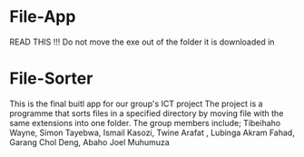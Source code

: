 # File-App

READ THIS !!!
Do not move the exe out of the folder it is downloaded in

# File-Sorter
This is the final buitl app for our group's ICT project
The project is a programme that sorts files in a specified directory by moving file with the same extensions into one folder.
The group members include;
Tibeihaho Wayne,
Simon Tayebwa,
Ismail Kasozi,
Twine Arafat ,
Lubinga Akram Fahad,
Garang Chol Deng,
Abaho Joel Muhumuza
